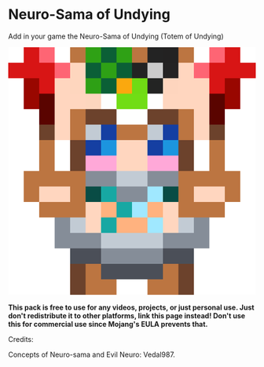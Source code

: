 # Neuro-Sama of Undying

Add in your game the Neuro-Sama of Undying (Totem of Undying)

![Pack Icon](pack.png)

**This pack is free to use for any videos, projects, or just personal use. Just don't redistribute it to other platforms, link this page instead! Don't use this for commercial use since Mojang's EULA prevents that.**

Credits:
        
Concepts of Neuro-sama and Evil Neuro: Vedal987.
